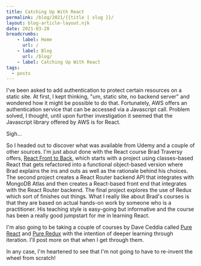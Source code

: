 ```yaml
---
title: Catching Up With React
permalink: /blog/2021/{{title | slug }}/
layout: blog-article-layout.njk
date: 2021-03-20
breadcrumbs:
    - label: Home
      url: /
    - label: Blog
      url: /blog/
    - label: Catching Up With React
tags:
  - posts
---
```


<!-- Excerpt Start -->
I've been asked to add authentication to protect certain resources on a static site. At first, I kept thinking, "um, static site, no backend server" and wondered how it might be possible to do that. Fortunately, AWS offers an authentication service that can be accessed via a Javascript call. Problem solved, I thought, until upon further investigation it seemed that the Javascript library offered by AWS is for React.
<!-- Excerpt End -->

Sigh...

So I headed out to discover what was available from Udemy and a couple of other sources. I'm just about done with the React course Brad Traversy offers, [React Front to Back](https://www.udemy.com/course/modern-react-front-to-back/), which starts with a project using classes-based React that gets refactored into a functional object-based version where Brad explains the ins and outs as well as the rationale behind his choices. The second project creates a React Router backend API that integrates with MongoDB Atlas and then creates a React-based front end that integrates with the React Router backend. The final project explores the use of Redux which sort of finishes out things. What I really like about Brad's courses is that they are based on actual hands-on work by someone who is a practitioner. His teaching style is easy-going but informative and the course has been a really good jumpstart for me in learning React.

I'm also going to be taking a couple of courses by Dave Ceddia called [Pure React](purereact.com) and [Pure Redux](https://daveceddia.com/pure-redux) with the intention of deeper learning through iteration. I'll post more on that when I get through them.

In any case, I'm heartened to see that I'm not going to have to re-invent the wheel from scratch!